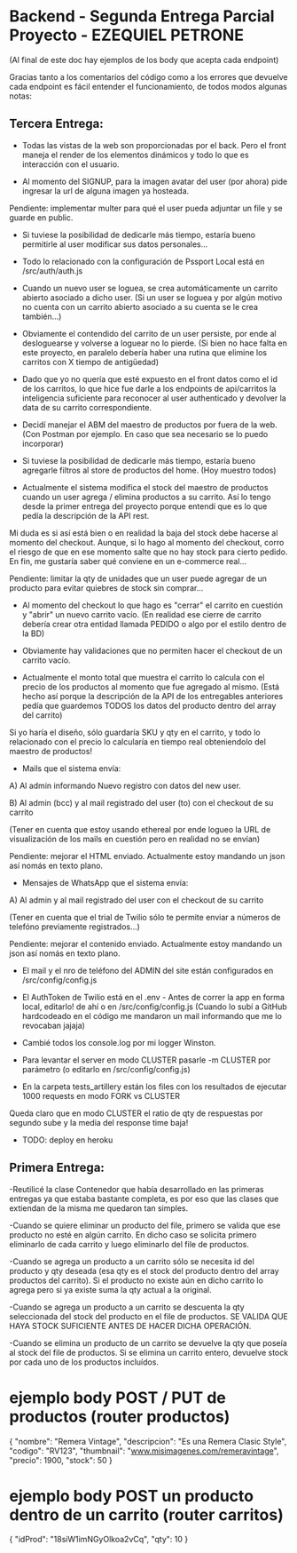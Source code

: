 # Backend - Segunda Entrega Parcial Proyecto - EZEQUIEL PETRONE

(Al final de este doc hay ejemplos de los body que acepta cada endpoint)

Gracias tanto a los comentarios del código como a los errores que devuelve cada endpoint es fácil entender el funcionamiento, de todos modos algunas notas:

## Tercera Entrega:

- Todas las vistas de la web son proporcionadas por el back.
Pero el front maneja el render de los elementos dinámicos y todo lo que es interacción con el usuario.

- Al momento del SIGNUP, para la imagen avatar del user (por ahora) pide ingresar la url de alguna imagen ya hosteada.

Pendiente: implementar multer para qué el user pueda adjuntar un file y se guarde en public.

- Si tuviese la posibilidad de dedicarle más tiempo, estaría bueno permitirle al user modificar sus datos personales...

- Todo lo relacionado con la configuración de Pssport Local está en /src/auth/auth.js

- Cuando un nuevo user se loguea, se crea automáticamente un carrito abierto asociado a dicho user.
(Si un user se loguea y por algún motivo no cuenta con un carrito abierto asociado a su cuenta se le crea también...)

- Obviamente el contendido del carrito de un user persiste, por ende al desloguearse y volverse a loguear no lo pierde.
(Si bien no hace falta en este proyecto, en paralelo debería haber una rutina que elimine los carritos con X tiempo de antigüedad)

- Dado que yo no quería que esté expuesto en el front datos como el id de los carritos, lo que hice fue darle a los endpoints de api/carritos la inteligencia suficiente para reconocer al user authenticado y devolver la data de su carrito correspondiente.

- Decidí manejar el ABM del maestro de productos por fuera de la web.
(Con Postman por ejemplo. En caso que sea necesario se lo puedo incorporar)

- Si tuviese la posibilidad de dedicarle más tiempo, estaría bueno agregarle filtros al store de productos del home.
(Hoy muestro todos)

- Actualmente el sistema modifica el stock del maestro de productos cuando un user agrega / elimina productos a su carrito.
Así lo tengo desde la primer entrega del proyecto porque entendí que es lo que pedía la descripción de la API rest.

Mi duda es si así está bien o en realidad la baja del stock debe hacerse al momento del checkout.
Aunque, si lo hago al momento del checkout, corro el riesgo de que en ese momento salte que no hay stock para cierto pedido.
En fin, me gustaría saber qué conviene en un e-commerce real...

Pendiente: limitar la qty de unidades que un user puede agregar de un producto para evitar quiebres de stock sin comprar...

- Al momento del checkout lo que hago es "cerrar" el carrito en cuestión y "abrir" un nuevo carrito vacío.
(En realidad ese cierre de carrito debería crear otra entidad llamada PEDIDO o algo por el estilo dentro de la BD)

- Obviamente hay validaciones que no permiten hacer el checkout de un carrito vacío.

- Actualmente el monto total que muestra el carrito lo calcula con el precio de los productos al momento que fue agregado al mismo.
(Está hecho así porque la descripción de la API de los entregables anteriores pedía que guardemos TODOS los datos del producto dentro del array del carrito)

Si yo haría el diseño, sólo guardaría SKU y qty en el carrito, y todo lo relacionado con el precio lo calcularía en tiempo real obteniendolo del maestro de productos!

- Mails que el sistema envía:

A) Al admin informando Nuevo registro con datos del new user.

B) Al admin (bcc) y al mail registrado del user (to) con el checkout de su carrito

(Tener en cuenta que estoy usando ethereal por ende logueo la URL de visualización de los mails en cuestión pero en realidad no se envían)

Pendiente: mejorar el HTML enviado. Actualmente estoy mandando un json así nomás en texto plano.

- Mensajes de WhatsApp que el sistema envía:

A) Al admin y al mail registrado del user con el checkout de su carrito

(Tener en cuenta que el trial de Twilio sólo te permite enviar a números de telefóno previamente registrados...)

Pendiente: mejorar el contenido enviado. Actualmente estoy mandando un json así nomás en texto plano.

- El mail y el nro de teléfono del ADMIN del site están configurados en /src/config/config.js

- El AuthToken de Twilio está en el .env - Antes de correr la app en forma local, editarlo! de ahí o en /src/config/config.js
(Cuando lo subí a GitHub hardcodeado en el código me mandaron un mail informando que me lo revocaban jajaja)

- Cambié todos los console.log por mi logger Winston.

- Para levantar el server en modo CLUSTER pasarle -m CLUSTER por parámetro (o editarlo en /src/config/config.js)

- En la carpeta tests_artillery están los files con los resultados de ejecutar 1000 requests en modo FORK vs CLUSTER

Queda claro que en modo CLUSTER el ratio de qty de respuestas por segundo sube y la media del response time baja!

- TODO: deploy en heroku

## Primera Entrega:

-Reutilicé la clase Contenedor que había desarrollado en las primeras entregas ya que estaba bastante completa, es por eso que las clases que extiendan de la misma me quedaron tan simples.

-Cuando se quiere eliminar un producto del file, primero se valida que ese producto no esté en algún carrito. En dicho caso se solicita primero eliminarlo de cada carrito y luego eliminarlo del file de productos.

-Cuando se agrega un producto a un carrito sólo se necesita id del producto y qty deseada (esa qty es el stock del producto dentro del array productos del carrito). Si el producto no existe aún en dicho carrito lo agrega pero si ya existe suma la qty actual a la original.

-Cuando se agrega un producto a un carrito se descuenta la qty seleccionada del stock del producto en el file de productos. SE VALIDA QUE HAYA STOCK SUFICIENTE ANTES DE HACER DICHA OPERACIÓN.

-Cuando se elimina un producto de un carrito se devuelve la qty que poseía al stock del file de productos. Si se elimina un carrito entero, devuelve stock por cada uno de los productos incluídos.

# ejemplo body POST / PUT de productos (router productos)

{
    "nombre": "Remera Vintage",
    "descripcion": "Es una Remera Clasic Style",
    "codigo": "RV123",
    "thumbnail": "www.misimagenes.com/remeravintage",
    "precio": 1900,
    "stock": 50
}

# ejemplo body POST un producto dentro de un carrito (router carritos)

{
    "idProd": "18siW1imNGyOlkoa2vCq",
    "qty": 10
}